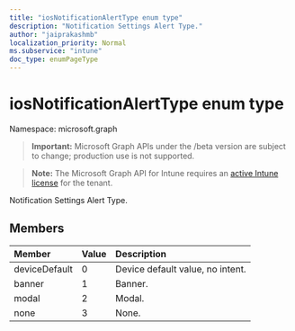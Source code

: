 ```yaml
---
title: "iosNotificationAlertType enum type"
description: "Notification Settings Alert Type."
author: "jaiprakashmb"
localization_priority: Normal
ms.subservice: "intune"
doc_type: enumPageType
---
```


# iosNotificationAlertType enum type

Namespace: microsoft.graph
> **Important:** Microsoft Graph APIs under the /beta version are subject to change; production use is not supported.

> **Note:** The Microsoft Graph API for Intune requires an [active Intune license](https://go.microsoft.com/fwlink/?linkid=839381) for the tenant.


Notification Settings Alert Type.

## Members
|Member|Value|Description|
|:---|:---|:---|
|deviceDefault|0|Device default value, no intent.|
|banner|1|Banner.|
|modal|2|Modal.|
|none|3|None.|
